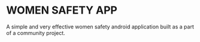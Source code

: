 # WOMEN SAFETY APP
 A simple and very effective women safety android application built as a part of a community project.

